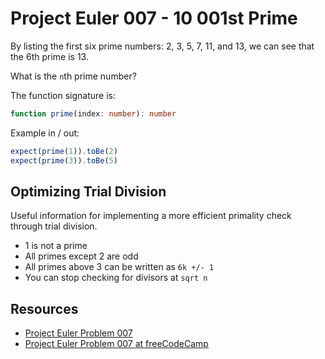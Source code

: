 # Project Euler 007 - 10 001st Prime

By listing the first six prime numbers: 2, 3, 5, 7, 11, and 13, we can see
that the 6th prime is 13.

What is the `n`th prime number?

The function signature is:

```typescript
function prime(index: number): number
```

Example in / out:

```javascript
expect(prime(1)).toBe(2)
expect(prime(3)).toBe(5)
```

## Optimizing Trial Division

Useful information for implementing a more efficient primality check through
trial division.

- 1 is not a prime
- All primes except 2 are odd
- All primes above 3 can be written as `6k +/- 1`
- You can stop checking for divisors at `sqrt n`

## Resources

- [Project Euler Problem 007][1]
- [Project Euler Problem 007 at freeCodeCamp][2]

[1]: https://projecteuler.net/problem=7
[2]: https://www.freecodecamp.org/learn/coding-interview-prep/project-euler/problem-7-10001st-prime
